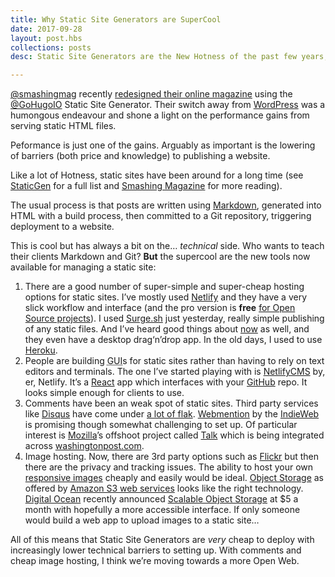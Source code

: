 ```yaml
---
title: Why Static Site Generators are SuperCool
date: 2017-09-28
layout: post.hbs
collections: posts
desc: Static Site Generators are the New Hotness of the past few years, and they play a crucial role in the Open Web.

---
```


[@smashingmag](https://twitter.com/smashingmag) recently [redesigned their online magazine](https://next.smashingmagazine.com/2017/03/a-little-surprise-is-waiting-for-you-here--meet-the-next-smashing-magazine/) using the [@GoHugoIO](https://twitter.com/GoHugoIO) Static Site Generator. Their switch away from [WordPress](https://wordpress.org/) was a humongous endeavour and shone a light on the performance gains from serving static HTML files.

Peformance is just one of the gains. Arguably as important is the lowering of barriers (both price and knowledge) to publishing a website.

Like a lot of Hotness, static sites have been around for a long time (see [StaticGen](https://www.staticgen.com/) for a full list and [Smashing Magazine](https://www.smashingmagazine.com/search-results/?q=static+site+generator) for more reading).

The usual process is that posts are written using [Markdown](https://daringfireball.net/projects/markdown/), generated into HTML with a build process, then committed to a Git repository, triggering deployment to a website.

This is cool but has always a bit on the… _technical_ side. Who wants to teach their clients Markdown and Git? **But** the supercool are the new tools now available for managing a static site:

1. There are a good number of super-simple and super-cheap hosting options for static sites. I’ve mostly used [Netlify](https://www.netlify.com/) and they have a very slick workflow and interface (and the pro version is **free** [for Open Source projects](https://www.netlify.com/pricing/)). I used [Surge.sh](https://surge.sh/) just yesterday, really simple publishing of any static files. And I’ve heard good things about [now](https://zeit.co/now) as well, and they even have a desktop drag‘n’drop app. In the old days, I used to use [Heroku](https://www.heroku.com/).
2. People are building <acronym title="Graphical User Interface">GUI</acronym>s for static sites rather than having to rely on text editors and terminals. The one I’ve started playing with is [NetlifyCMS](https://www.netlifycms.org/) by, er, Netlify. It’s a [React](https://facebook.github.io/react/) app which interfaces with your [GitHub](https://github.com/) repo. It looks simple enough for clients to use.
3. Comments have been an weak spot of static sites. Third party services like [Disqus](https://disqus.com/) have come under [a lot of flak](https://ma.tt/2014/11/disqus-spam-ads/). [Webmention](https://indieweb.org/webmentions) by the [IndieWeb](https://indieweb.org/) is promising though somewhat challenging to set up. Of particular interest is [Mozilla](https://mozilla.org)’s offshoot project called [Talk](https://coralproject.net/products/talk.html) which is being integrated across [washingtonpost.com](https://www.washingtonpost.com/).
4. Image hosting. Now, there are 3rd party options such as [Flickr](https://www.flickr.com/) but then there are the privacy and tracking issues. The ability to host your own [responsive images](https://cloudfour.com/thinks/responsive-images-101-definitions/) cheaply and easily would be ideal. [Object Storage](https://en.wikipedia.org/wiki/Object_storage) as offered by [Amazon S3 web services](https://en.wikipedia.org/wiki/Amazon_S3) looks like the right technology. [Digital Ocean](https://www.digitalocean.com/) recently announced [Scalable Object Storage](https://blog.digitalocean.com/introducing-spaces-object-storage/) at $5 a month with hopefully a more accessible interface. If only someone would build a web app to upload images to a static site…

All of this means that Static Site Generators are _very_ cheap to deploy with increasingly lower technical barriers to setting up. With comments and cheap image hosting, I think we’re moving towards a more Open Web.
